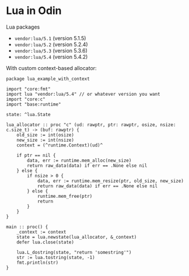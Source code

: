 # Lua in Odin

Lua packages

* `vendor:lua/5.1` (version 5.1.5)
* `vendor:lua/5.2` (version 5.2.4)
* `vendor:lua/5.3` (version 5.3.6)
* `vendor:lua/5.4` (version 5.4.2)

With custom context-based allocator:

```odin
package lua_example_with_context

import "core:fmt"
import lua "vendor:lua/5.4" // or whatever version you want
import "core:c"
import "base:runtime"

state: ^lua.State

lua_allocator :: proc "c" (ud: rawptr, ptr: rawptr, osize, nsize: c.size_t) -> (buf: rawptr) {
	old_size := int(osize)
	new_size := int(nsize)
	context = (^runtime.Context)(ud)^

	if ptr == nil {
		data, err := runtime.mem_alloc(new_size)
		return raw_data(data) if err == .None else nil
	} else {
		if nsize > 0 {
			data, err := runtime.mem_resize(ptr, old_size, new_size)
			return raw_data(data) if err == .None else nil
		} else {
			runtime.mem_free(ptr)
			return
		}
	}
}

main :: proc() {
	_context := context
	state = lua.newstate(lua_allocator, &_context)
	defer lua.close(state)

	lua.L_dostring(state, "return 'somestring'")
	str := lua.tostring(state, -1)
	fmt.println(str)
}
```